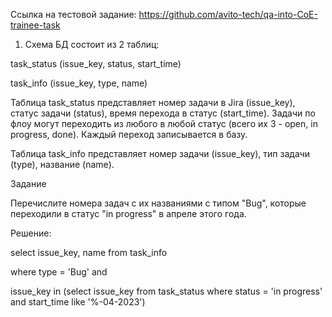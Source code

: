 Ссылка на тестовой задание: https://github.com/avito-tech/qa-into-CoE-trainee-task

1. Схема БД состоит из 2 таблиц:

task_status (issue_key, status, start_time)

task_info (issue_key, type, name)

Таблица task_status представляет номер задачи в Jira (issue_key), статус задачи (status), время перехода в статус (start_time). Задачи по флоу могут переходить из любого в любой статус (всего их 3 - open, in progress, done). Каждый переход записывается в базу.

Таблица task_info представляет номер задачи (issue_key), тип задачи (type), название (name).

Задание

Перечислите номера задач с их названиями с типом "Bug", которые переходили в статус "in progress" в апреле этого года.

Решение:

select issue_key, name from task_info

where type = 'Bug' and

issue_key in (select issue_key from task_status where status = 'in progress' and start_time like '%-04-2023')
